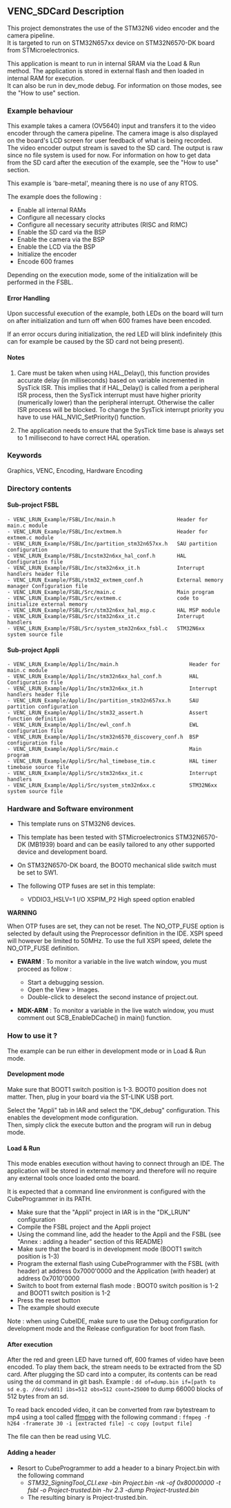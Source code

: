 ## <b>VENC_SDCard Description</b>

This project demonstrates the use of the STM32N6 video encoder and the camera pipeline.<br>It is targeted to run on STM32N657xx device on STM32N6570-DK board from STMicroelectronics.

This application is meant to run in internal SRAM via the Load & Run method. The application is stored in external flash and then loaded in internal RAM for execution.<br>
It can also be run in dev_mode debug. For information on those modes, see the "How to use" section.

### <b> Example behaviour </b>

This example takes a camera (OV5640) input and transfers it to the video encoder through the camera pipeline. The camera image is also displayed on the board's LCD screen for user feedback of what is being recorded.<br>
The video encoder output stream is saved to the SD card. The output is raw since no file system is used for now. For information on how to get data from the SD card after the execution of the example, see the "How to use" section.

This example is 'bare-metal', meaning there is no use of any RTOS.

The example does the following :<br>

 - Enable all internal RAMs
 - Configure all necessary clocks
 - Configure all necessary security attributes (RISC and RIMC)
 - Enable the SD card via the BSP
 - Enable the camera via the BSP
 - Enable the LCD via the BSP
 - Initialize the encoder
 - Encode 600 frames

Depending on the execution mode, some of the initialization will be performed in the FSBL.

#### <b>Error Handling</b><br>

Upon successful execution of the example, both LEDs on the board will turn on after initialization and turn off when 600 frames have been encoded.

If an error occurs during initialization, the red LED will blink indefinitely (this can for example be caused by the SD card not being present).

#### <b>Notes</b>

 1. Care must be taken when using HAL_Delay(), this function provides accurate delay (in milliseconds)
    based on variable incremented in SysTick ISR. This implies that if HAL_Delay() is called from
    a peripheral ISR process, then the SysTick interrupt must have higher priority (numerically lower)
    than the peripheral interrupt. Otherwise the caller ISR process will be blocked.
    To change the SysTick interrupt priority you have to use HAL_NVIC_SetPriority() function.

 2. The application needs to ensure that the SysTick time base is always set to 1 millisecond
    to have correct HAL operation.


### <b>Keywords</b>

Graphics, VENC, Encoding,  Hardware Encoding

### <b>Directory contents</b>

#### <b>Sub-project FSBL</b>

    - VENC_LRUN_Example/FSBL/Inc/main.h                    Header for main.c module
    - VENC_LRUN_Example/FSBL/Inc/extmem.h                  Header for extmem.c module
    - VENC_LRUN_Example/FSBL/Inc/partition_stm32n657xx.h   SAU partition configuration
    - VENC_LRUN_Example/FSBL/Incstm32n6xx_hal_conf.h       HAL Configuration file
    - VENC_LRUN_Example/FSBL/Inc/stm32n6xx_it.h            Interrupt handlers header file
    - VENC_LRUN_Example/FSBL/stm32_extmem_conf.h           External memory manager Configuration file
    - VENC_LRUN_Example/FSBL/Src/main.c                    Main program
    - VENC_LRUN_Example/FSBL/Src/extmem.c                  code to initialize external memory
    - VENC_LRUN_Example/FSBL/Src/stm32n6xx_hal_msp.c       HAL MSP module
    - VENC_LRUN_Example/FSBL/Src/stm32n6xx_it.c            Interrupt handlers
    - VENC_LRUN_Example/FSBL/Src/system_stm32n6xx_fsbl.c   STM32N6xx system source file

#### <b>Sub-project Appli</b>
    - VENC_LRUN_Example/Appli/Inc/main.h                       Header for main.c module
    - VENC_LRUN_Example/Appli/Inc/stm32n6xx_hal_conf.h         HAL Configuration file
    - VENC_LRUN_Example/Appli/Inc/stm32n6xx_it.h               Interrupt handlers header file
    - VENC_LRUN_Example/Appli/Inc/partition_stm32n657xx.h      SAU partition configuration
    - VENC_LRUN_Example/Appli/Inc/stm32_assert.h               Assert function definition
    - VENC_LRUN_Example/Appli/Inc/ewl_conf.h                   EWL configuration file
    - VENC_LRUN_Example/Appli/Inc/stm32n6570_discovery_conf.h  BSP configuration file
    - VENC_LRUN_Example/Appli/Src/main.c                       Main program
    - VENC_LRUN_Example/Appli/Src/hal_timebase_tim.c           HAL timer timebase source file
    - VENC_LRUN_Example/Appli/Src/stm32n6xx_it.c               Interrupt handlers
    - VENC_LRUN_Example/Appli/Src/system_stm32n6xx.c           STM32N6xx system source file

### <b>Hardware and Software environment</b>

  - This template runs on STM32N6 devices.

  - This template has been tested with STMicroelectronics STM32N6570-DK (MB1939)
    board and can be easily tailored to any other supported device
    and development board.

  - On STM32N6570-DK board, the BOOT0 mechanical slide switch must be set to SW1.

  - The following OTP fuses are set in this template:

    - VDDIO3_HSLV=1     I/O XSPIM_P2 High speed option enabled

**WARNING**

When OTP fuses are set, they can not be reset.
The NO_OTP_FUSE option is selected by default using the Preprocessor definition in the IDE. XSPI speed will however be limited to 50MHz.
To use the full XSPI speed, delete the NO_OTP_FUSE definition.

  - **EWARM** : To monitor a variable in the live watch window, you must proceed as follow :
    - Start a debugging session.
    - Open the View > Images.
    - Double-click to deselect the second instance of project.out.

  - **MDK-ARM** : To monitor a variable in the live watch window, you must comment out SCB_EnableDCache() in main() function.

### <b>How to use it ?</b>

The example can be run either in development mode or in Load & Run mode.

#### <b> Development mode </b>

Make sure that BOOT1 switch position is 1-3. BOOT0 position does not matter. Then, plug in your board via the ST-LINK USB port.

Select the "Appli" tab in IAR and select the "DK_debug" configuration. This enables the development mode configuration.<br>
Then, simply click the execute button and the program will run in debug mode.

#### <b> Load & Run </b>

This mode enables execution without having to connect through an IDE. The application will be stored in external memory and therefore will no require any external tools once loaded onto the board.

It is expected that a command line environment is configured with the CubeProgrammer in its PATH.

 - Make sure that the "Appli" project in IAR is in the "DK_LRUN" configuration
 - Compile the FSBL project and the Appli project
 - Using the command line, add the header to the Appli and the FSBL (see "Annex : adding a header" section of this README)
 - Make sure that the board is in development mode (BOOT1 switch position is 1-3)
 - Program the external flash using CubeProgrammer with the FSBL (with header) at address 0x7000'0000 and the Application (with header) at address 0x7010'0000
 - Switch to boot from external flash mode : BOOT0 switch position is 1-2 and BOOT1 switch position is 1-2
 - Press the reset button
 - The example should execute

Note : when using CubeIDE, make sure to use the Debug configuration for development mode and the Release configuration for boot from flash.

#### <b> After execution </b>

After the red and green LED have turned off, 600 frames of video have been encoded. To play them back, the stream needs to be extracted from the SD card.
After plugging the SD card into a computer, its contents can be read using the `dd` command in git bash. Example : `dd of=dump.bin if=[path to sd e.g. /dev/sdd1] ibs=512 obs=512 count=25000` to dump 66000 blocks of 512 bytes from an sd.

To read back encoded video, it can be converted from raw bytestream to mp4 using a tool called [ffmpeg](https://trac.ffmpeg.org/) with the following command : `ffmpeg -f h264 -framerate 30 -i [extracted file] -c copy [output file]`

The file can then be read using VLC.

#### <b> Adding a header </b>

 - Resort to CubeProgrammer to add a header to a binary Project.bin with the following command
   - *STM32_SigningTool_CLI.exe -bin Project.bin -nk -of 0x80000000 -t fsbl -o Project-trusted.bin -hv 2.3 -dump Project-trusted.bin*
   - The resulting binary is Project-trusted.bin.

